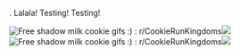 . Lalala! Testing! Testing!

<img src="https://preview.redd.it/free-shadow-milk-cookie-gifs-v0-hybv9qz6y4ne1.gif?width=200&amp;auto=webp&amp;s=bb7a729f0b16824097f597eaea3c547c0c407c8c" alt="Free shadow milk cookie gifs :) : r/CookieRunKingdoms"/>![](https://github.com/user-attachments/9b2a5a0d-97b5-42ca-9760-bd6c272990bc) 
<img src="https://preview.redd.it/free-shadow-milk-cookie-gifs-v0-0274upz6y4ne1.gif?width=389&amp;auto=webp&amp;s=ec4cc9d33bbe6f3bed4fd258f947089187c1bc6d" alt="Free shadow milk cookie gifs :) : r/CookieRunKingdoms"/>![](https://github.com/user-attachments/a50060ea-3037-4647-9a50-71fe6f1d30bc) 

